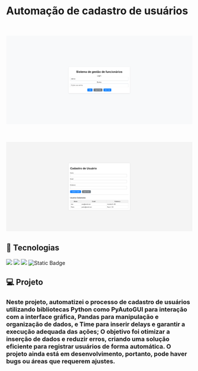 <p aling="center">
    <h1>Automação de cadastro de usuários</h1>
</p>

<br/>

<p aling="center">
    <img src="/assests/img2.PNG" alt="#">
</p>

<br/>

<p aling="center">
    <img src="/assests/img1.PNG" alt="#">
</p>

## 🚀 Tecnologias

<p align="left"> 
 <img src="https://img.shields.io/badge/HTML5-E34F26?style=for-the-badge&logo=html5&logoColor=white"/>
 <img src="https://img.shields.io/badge/CSS3-1572B6?style=for-the-badge&logo=css3&logoColor=white"/>
 <img src="https://img.shields.io/badge/Python-FFD43B?style=for-the-badge&logo=python&logoColor=blue"/>
 <img alt="Static Badge" src="https://img.shields.io/badge/javascript-%23e0d850?style=for-the-badge&logo=javascript&logoColor=%23e0d850&labelColor=%23282828&color=%23282828">


## 💻 Projeto

<p align="left"> 
    <h3>Neste projeto, automatizei o processo de cadastro de usuários utilizando bibliotecas Python como PyAutoGUI para interação com a interface gráfica, Pandas para manipulação e organização de dados, e Time para inserir delays e garantir a execução adequada das ações; O objetivo foi otimizar a inserção de dados e reduzir erros, criando uma solução eficiente para registrar usuários de forma automática. O projeto ainda está em desenvolvimento, portanto, pode haver bugs ou áreas que requerem ajustes.</h3>
</p>

 
